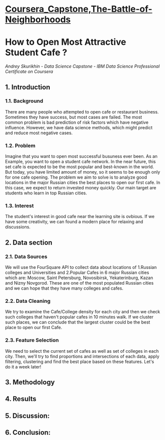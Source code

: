 <body>
      
<h1><a href="https://github.com/askourik/Coursera_Capstone/">Coursera_Capstone,The-Battle-of-Neighborhoods</a></h1>

<h1 id="How-to-Open-Most-Attractive-Student-Cafe-">How to Open Most Attractive Student Cafe ?</h1>

<p><em>Andrey Skurikhin - Data Science Capstone - IBM Data Science Professional Certificate on Coursera</em></p>

<h2 id="introduction">1. Introduction<a class="anchorjs-link " href="https://github.com/askourik/Coursera_Capstone/index.html#introduction" aria-label="Anchor" data-anchorjs-icon="" style="font: 1em / 1 anchorjs-icons; padding-left: 0.375em;"></a></h2>

<h3 id="background">1.1. Background<a class="anchorjs-link " href="https://github.com/askourik/Coursera_Capstone/index.html#background" aria-label="Anchor" data-anchorjs-icon="" style="font: 1em / 1 anchorjs-icons; padding-left: 0.375em;"></a></h3>

<p>There are many people who attempted to open cafe or restaurant business. Sometimes they have success, but most cases are failed. The most common problem is bad prediction of risk factors which have negative influence. However, we have data science methods, which might predict and reduce most negative cases.</p>

<h3 id="problem">1.2. Problem<a class="anchorjs-link " href="https://github.com/askourik/Coursera_Capstone/index.html#problem" aria-label="Anchor" data-anchorjs-icon="" style="font: 1em / 1 anchorjs-icons; padding-left: 0.375em;"></a></h3>

<p>Imagine that you want to open most successful busuness ever been. As an Example, you want to open a student cafe network. In the near future, this set cafe is expected to be the most popular and best-known in the world. But today, you have limited amount of money, so it seems to be enough only for one cafe opening. The problem we aim to solve is to analyze good locations in the major Russian cities the best places to open our first cafe. In this case, we expect to return invested money quickly. Our main target are students who learn in top Russian cities.</p>
  
<h3 id="interest">1.3. Interest<a class="anchorjs-link " href="https://github.com/askourik/Coursera_Capstone/index.html#interest" aria-label="Anchor" data-anchorjs-icon="" style="font: 1em / 1 anchorjs-icons; padding-left: 0.375em;"></a></h3>

<p>The student's interest in good cafe near the learning site is ovbious. If we have some creativity, we can found a modern place for relaxing and discussions.</p>

<h2 id="data-section">2. Data section<a class="anchorjs-link " href="https://github.com/askourik/Coursera_Capstone/index.html#data-section" aria-label="Anchor" data-anchorjs-icon="" style="font: 1em / 1 anchorjs-icons; padding-left: 0.375em;"></a></h2>

<h3 id="datasources">2.1. Data Sources<a class="anchorjs-link " href="https://github.com/askourik/Coursera_Capstone/index.html#datasources" aria-label="Anchor" data-anchorjs-icon="" style="font: 1em / 1 anchorjs-icons; padding-left: 0.375em;"></a></h3>

<p>We will use the FourSquare API to collect data about locations of 1.Russian colleges and Universities and 2.Popular Cafes in 6 major Russian cities which are: Moscow, Saint Petersburg, Novosibirsk, Yekaterinburg, Kazan and Nizny Novgorod. These are one of the most populated Russian cities and we can hope that they have many colleges and cafes. </p>

<h3 id="datacleaning">2.2. Data Cleaning<a class="anchorjs-link " href="https://github.com/askourik/Coursera_Capstone/index.html#datacleaning" aria-label="Anchor" data-anchorjs-icon="" style="font: 1em / 1 anchorjs-icons; padding-left: 0.375em;"></a></h3>

<p>We try to examine the Cafe/College density for each city and then we check such colleges that haven't popular cafes in 10 minutes walk. If we cluster such places, we can conclude that the largest cluster could be the best place to open our first Cafe. </p>

<h3 id="featureselection">2.3. Feature Selection<a class="anchorjs-link " href="https://github.com/askourik/Coursera_Capstone/index.html#featureselection" aria-label="Anchor" data-anchorjs-icon="" style="font: 1em / 1 anchorjs-icons; padding-left: 0.375em;"></a></h3>

<p>We need to select the current set of cafes as well as set of colleges in each city. Then, we'll try to find proportions and intersections of each data, apply filtering, clustering and find the best place based on these features. Let's do it a week later!</p>

<h2 id="methodology">3. Methodology<a class="anchorjs-link " href="https://github.com/askourik/Coursera_Capstone/index.html#methodology" aria-label="Anchor" data-anchorjs-icon="" style="font: 1em / 1 anchorjs-icons; padding-left: 0.375em;"></a></h2>

<h2 id="results">4. Results<a class="anchorjs-link " href="https://github.com/askourik/Coursera_Capstone/index.html#results" aria-label="Anchor" data-anchorjs-icon="" style="font: 1em / 1 anchorjs-icons; padding-left: 0.375em;"></a></h2>

<h2 id="discussion">5. Discussion:<a class="anchorjs-link " href="https://github.com/askourik/Coursera_Capstone/index.html#discussion" aria-label="Anchor" data-anchorjs-icon="" style="font: 1em / 1 anchorjs-icons; padding-left: 0.375em;"></a></h2>

<h2 id="conclusion">6. Conclusion:<a class="anchorjs-link " href="https://github.com/askourik/Coursera_Capstone/index.html#conclusion" aria-label="Anchor" data-anchorjs-icon="" style="font: 1em / 1 anchorjs-icons; padding-left: 0.375em;"></a></h2>
      
    
</body>
